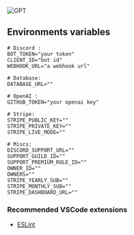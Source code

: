 ![GPT](https://user-images.githubusercontent.com/51505384/227486729-3d124eb8-3b64-4f07-8a74-021eeb95634d.png)

## Environments variables

```
# Discord :
BOT_TOKEN="your token"
CLIENT_ID="bot id"
WEBHOOK_URL="a webhook url"

# Database:
DATABASE_URL=""

# OpenAI :
GITHUB_TOKEN="your openai key"

# Stripe:
STRIPE_PUBLIC_KEY=""
STRIPE_PRIVATE_KEY=""
STRIPE_LIVE_MODE=""

# Miscs:
DISCORD_SUPPORT_URL=""
SUPPORT_GUILD_ID=""
SUPPORT_PREMIUM_ROLE_ID=""
OWNER_ID=""
OWNERS=""
STRIPE_YEARLY_SUB=""
STRIPE_MONTHLY_SUB=""
STRIPE_DASHBOARD_URL=""
```

### Recommended VSCode extensions
- [ESLint](https://marketplace.visualstudio.com/items?itemName=dbaeumer.vscode-eslint)
